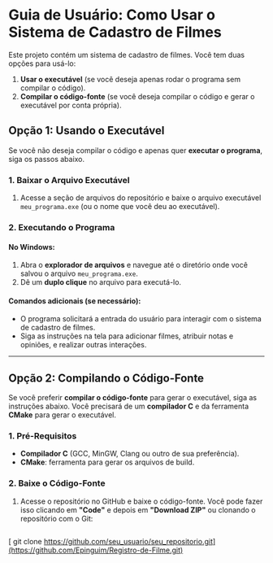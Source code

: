 # Guia de Usuário: Como Usar o Sistema de Cadastro de Filmes

Este projeto contém um sistema de cadastro de filmes. Você tem duas opções para usá-lo:

1. **Usar o executável** (se você deseja apenas rodar o programa sem compilar o código).
2. **Compilar o código-fonte** (se você deseja compilar o código e gerar o executável por conta própria).

## Opção 1: Usando o Executável

Se você não deseja compilar o código e apenas quer **executar o programa**, siga os passos abaixo.

### **1. Baixar o Arquivo Executável**

1. Acesse a seção de arquivos do repositório e baixe o arquivo executável `meu_programa.exe` (ou o nome que você deu ao executável).

### **2. Executando o Programa**

#### **No Windows**:

1. Abra o **explorador de arquivos** e navegue até o diretório onde você salvou o arquivo `meu_programa.exe`.
2. Dê um **duplo clique** no arquivo para executá-lo.

#### **Comandos adicionais** (se necessário):

- O programa solicitará a entrada do usuário para interagir com o sistema de cadastro de filmes.
- Siga as instruções na tela para adicionar filmes, atribuir notas e opiniões, e realizar outras interações.

---

## Opção 2: Compilando o Código-Fonte

Se você preferir **compilar o código-fonte** para gerar o executável, siga as instruções abaixo. Você precisará de um **compilador C** e da ferramenta **CMake** para gerar o executável.

### **1. Pré-Requisitos**

- **Compilador C** (GCC, MinGW, Clang ou outro de sua preferência).
- **CMake**: ferramenta para gerar os arquivos de build.

### **2. Baixe o Código-Fonte**

1. Acesse o repositório no GitHub e baixe o código-fonte. Você pode fazer isso clicando em **"Code"** e depois em **"Download ZIP"** ou clonando o repositório com o Git:

   ```bash
  [ git clone https://github.com/seu_usuario/seu_repositorio.git](https://github.com/Epinguim/Registro-de-Filme.git)
